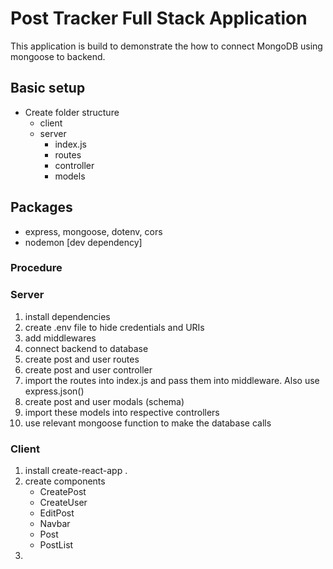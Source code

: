 # Post Tracker Full Stack Application

This application is build to demonstrate the how to connect MongoDB using mongoose to backend.

## Basic setup

- Create folder structure
  - client
  - server
    - index.js
    - routes
    - controller
    - models

## Packages

- express, mongoose, dotenv, cors
- nodemon [dev dependency]

### Procedure

### Server

1. install dependencies
2. create .env file to hide credentials and URIs
3. add middlewares
4. connect backend to database
5. create post and user routes
6. create post and user controller
7. import the routes into index.js and pass them into middleware. Also use express.json()
8. create post and user modals (schema)
9. import these models into respective controllers
10. use relevant mongoose function to make the database calls

### Client

1. install create-react-app .
2. create components
   - CreatePost
   - CreateUser
   - EditPost
   - Navbar
   - Post
   - PostList
3.
